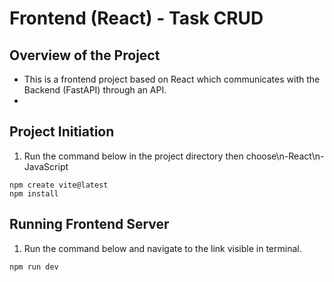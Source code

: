 # Frontend (React) - Task CRUD
## Overview of the Project
- This is a frontend project based on React which communicates with the Backend (FastAPI) through an API.
- 
## Project Initiation
1. Run the command below in the project directory then choose\n-React\n-JavaScript
```
npm create vite@latest
npm install
```
## Running Frontend Server
1. Run the command below and navigate to the link visible in terminal.
```
npm run dev
```
